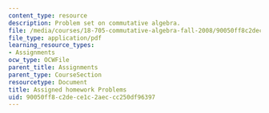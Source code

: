 ```yaml
---
content_type: resource
description: Problem set on commutative algebra.
file: /media/courses/18-705-commutative-algebra-fall-2008/90050ff8c2dece1c2aeccc250df96397_handoutprob.pdf
file_type: application/pdf
learning_resource_types:
- Assignments
ocw_type: OCWFile
parent_title: Assignments
parent_type: CourseSection
resourcetype: Document
title: Assigned homework Problems
uid: 90050ff8-c2de-ce1c-2aec-cc250df96397
---
```

